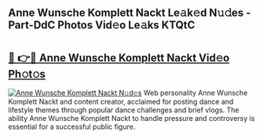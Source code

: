 ## Anne Wunsche Komplett Nackt Le𝚊k𝚎d N𝚞𝚍es - Part-DdC Photos Vid𝚎o Le𝚊ks KTQtC

# <h2><a href="http://fb0k61.evod.top/?m=Anne+Wunsche+Komplett+Nackt">🔗 👉🔴 Anne Wunsche Komplett Nackt Vid𝚎o Ph𝚘t𝚘s</a></h2>

[![Anne Wunsche Komplett Nackt N𝚞d𝚎s](https://i.imgur.com/8V9OHl7.gif)](http://fb0k61.evod.top/?m=Anne+Wunsche+Komplett+Nackt)
Web personality Anne Wunsche Komplett Nackt and content creator, acclaimed for posting dance and lifestyle themes through popular dance challenges and brief vlogs. The ability Anne Wunsche Komplett Nackt to handle pressure and controversy is essential for a successful public figure. 
